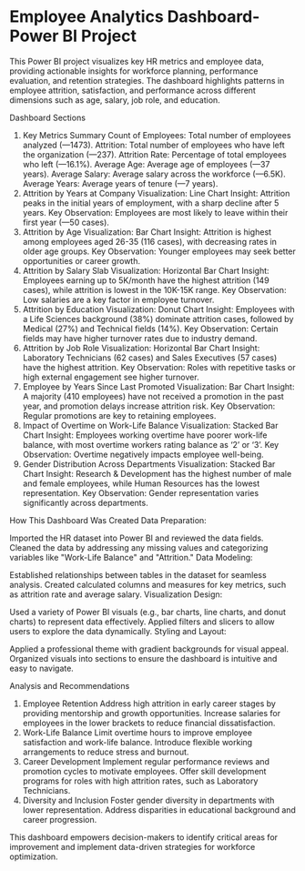 # Employee Analytics Dashboard-Power BI Project
This Power BI project visualizes key HR metrics and employee data, providing actionable insights for workforce planning, performance evaluation, and retention strategies. The dashboard highlights patterns in employee attrition, satisfaction, and performance across different dimensions such as age, salary, job role, and education.

Dashboard Sections
1. Key Metrics Summary
Count of Employees: Total number of employees analyzed (—1473).
Attrition: Total number of employees who have left the organization (—237).
Attrition Rate: Percentage of total employees who left (—16.1%).
Average Age: Average age of employees (—37 years).
Average Salary: Average salary across the workforce (—6.5K).
Average Years: Average years of tenure (—7 years).
2. Attrition by Years at Company
Visualization: Line Chart
Insight: Attrition peaks in the initial years of employment, with a sharp decline after 5 years.
Key Observation: Employees are most likely to leave within their first year (—50 cases).
3. Attrition by Age
Visualization: Bar Chart
Insight: Attrition is highest among employees aged 26-35 (116 cases), with decreasing rates in older age groups.
Key Observation: Younger employees may seek better opportunities or career growth.
4. Attrition by Salary Slab
Visualization: Horizontal Bar Chart
Insight: Employees earning up to 5K/month have the highest attrition (149 cases), while attrition is lowest in the 10K-15K range.
Key Observation: Low salaries are a key factor in employee turnover.
5. Attrition by Education
Visualization: Donut Chart
Insight: Employees with a Life Sciences background (38%) dominate attrition cases, followed by Medical (27%) and Technical fields (14%).
Key Observation: Certain fields may have higher turnover rates due to industry demand.
6. Attrition by Job Role
Visualization: Horizontal Bar Chart
Insight: Laboratory Technicians (62 cases) and Sales Executives (57 cases) have the highest attrition.
Key Observation: Roles with repetitive tasks or high external engagement see higher turnover.
7. Employee by Years Since Last Promoted
Visualization: Bar Chart
Insight: A majority (410 employees) have not received a promotion in the past year, and promotion delays increase attrition risk.
Key Observation: Regular promotions are key to retaining employees.
8. Impact of Overtime on Work-Life Balance
Visualization: Stacked Bar Chart
Insight: Employees working overtime have poorer work-life balance, with most overtime workers rating balance as ‘2’ or ‘3’.
Key Observation: Overtime negatively impacts employee well-being.
9. Gender Distribution Across Departments
Visualization: Stacked Bar Chart
Insight: Research & Development has the highest number of male and female employees, while Human Resources has the lowest representation.
Key Observation: Gender representation varies significantly across departments.

How This Dashboard Was Created
Data Preparation:


Imported the HR dataset into Power BI and reviewed the data fields.
Cleaned the data by addressing any missing values and categorizing variables like "Work-Life Balance" and "Attrition."
Data Modeling:


Established relationships between tables in the dataset for seamless analysis.
Created calculated columns and measures for key metrics, such as attrition rate and average salary.
Visualization Design:


Used a variety of Power BI visuals (e.g., bar charts, line charts, and donut charts) to represent data effectively.
Applied filters and slicers to allow users to explore the data dynamically.
Styling and Layout:


Applied a professional theme with gradient backgrounds for visual appeal.
Organized visuals into sections to ensure the dashboard is intuitive and easy to navigate.

Analysis and Recommendations
1. Employee Retention
Address high attrition in early career stages by providing mentorship and growth opportunities.
Increase salaries for employees in the lower brackets to reduce financial dissatisfaction.
2. Work-Life Balance
Limit overtime hours to improve employee satisfaction and work-life balance.
Introduce flexible working arrangements to reduce stress and burnout.
3. Career Development
Implement regular performance reviews and promotion cycles to motivate employees.
Offer skill development programs for roles with high attrition rates, such as Laboratory Technicians.
4. Diversity and Inclusion
Foster gender diversity in departments with lower representation.
Address disparities in educational background and career progression.

This dashboard empowers decision-makers to identify critical areas for improvement and implement data-driven strategies for workforce optimization.


